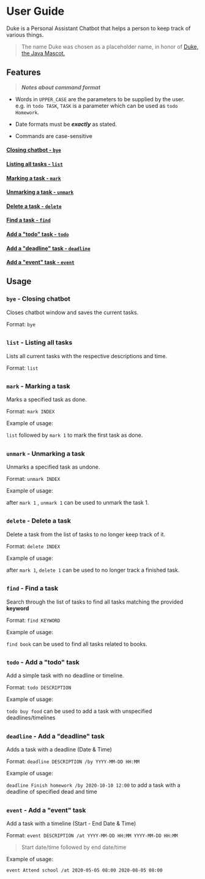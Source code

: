 # User Guide
Duke is a Personal Assistant Chatbot that helps a person to keep track of various things.
>The name Duke was chosen as a placeholder name, in honor of [Duke, the Java Mascot.](https://www.oracle.com/java/duke/)

## Features 


>***Notes about command format***
* Words in `UPPER_CASE` are the parameters to be supplied by the user.<br>
  e.g. in `todo TASK`, `TASK` is a parameter which can be used as `todo Homework`.
  
* Date formats must be ***exactly*** as stated.
* Commands are case-sensitive


#### [Closing chatbot - `bye`](#bye---closing-chatbot)
#### [Listing all tasks - `list`](#list---listing-all-tasks)
#### [Marking a task - `mark`](#mark---marking-a-task)
#### [Unmarking a task - `unmark`](#unmark---unmarking-a-task)
#### [Delete a task - `delete`](#delete---delete-a-task)
#### [Find a task - `find`](#find---find-a-task)
#### [Add a "todo" task - `todo`](#todo---add-a-todo-task)
#### [Add a "deadline" task - `deadline`](#deadline----add-a-deadline-task)
#### [Add a "event" task - `event`](#event----add-a-event-task)

## Usage

### `bye` - Closing chatbot

Closes chatbot window and saves the current tasks.

Format: `bye`

##

### `list` - Listing all tasks

Lists all current tasks with the respective descriptions and time.

Format: `list`

##

### `mark` - Marking a task

Marks a specified task as done.

Format: `mark INDEX`

Example of usage: 

`list` followed by `mark 1` to mark the first task as done.

##

### `unmark` - Unmarking a task

Unmarks a specified task as undone.

Format: `unmark INDEX`

Example of usage: 

after `mark 1` , `unmark 1` can be used to unmark the task 1.

##

### `delete` - Delete a task

Delete a task from the list of tasks to no longer keep track of it.

Format: `delete INDEX`

Example of usage: 

after `mark 1`, `delete 1` can be used to no longer track a finished task.

##

### `find` - Find a task

Search through the list of tasks to find all tasks matching the provided **keyword**

Format: `find KEYWORD`

Example of usage: 

`find book` can be used to find all tasks related to books.

##

### `todo` - Add a "todo" task

Add a simple task with no deadline or timeline.

Format: `todo DESCRIPTION`

Example of usage: 

`todo buy food` can be used to add a task with unspecified deadlines/timelines

##

### `deadline` -  Add a "deadline" task

Adds a task with a deadline (Date & Time)

Format: `deadline DESCRIPTION /by YYYY-MM-DD HH:MM`

Example of usage: 

`deadline Finish homework /by 2020-10-10 12:00` to add a task with a deadline of specified dead and time

##

### `event` -  Add a "event" task

Add a task with a timeline (Start - End Date & Time)

Format: `event DESCRIPTION /at YYYY-MM-DD HH:MM YYYY-MM-DD HH:MM`
>Start date/time followed by end date/time

Example of usage: 

`event Attend school /at 2020-05-05 08:00 2020-08-05 08:00`

